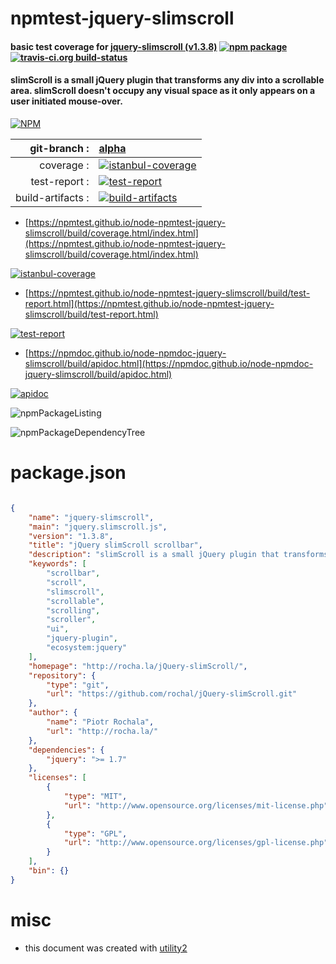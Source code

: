 # npmtest-jquery-slimscroll

#### basic test coverage for  [jquery-slimscroll (v1.3.8)](http://rocha.la/jQuery-slimScroll/)  [![npm package](https://img.shields.io/npm/v/npmtest-jquery-slimscroll.svg?style=flat-square)](https://www.npmjs.org/package/npmtest-jquery-slimscroll) [![travis-ci.org build-status](https://api.travis-ci.org/npmtest/node-npmtest-jquery-slimscroll.svg)](https://travis-ci.org/npmtest/node-npmtest-jquery-slimscroll)

#### slimScroll is a small jQuery plugin that transforms any div into a scrollable area. slimScroll doesn't occupy any visual space as it only appears on a user initiated mouse-over.

[![NPM](https://nodei.co/npm/jquery-slimscroll.png?downloads=true&downloadRank=true&stars=true)](https://www.npmjs.com/package/jquery-slimscroll)

| git-branch : | [alpha](https://github.com/npmtest/node-npmtest-jquery-slimscroll/tree/alpha)|
|--:|:--|
| coverage : | [![istanbul-coverage](https://npmtest.github.io/node-npmtest-jquery-slimscroll/build/coverage.badge.svg)](https://npmtest.github.io/node-npmtest-jquery-slimscroll/build/coverage.html/index.html)|
| test-report : | [![test-report](https://npmtest.github.io/node-npmtest-jquery-slimscroll/build/test-report.badge.svg)](https://npmtest.github.io/node-npmtest-jquery-slimscroll/build/test-report.html)|
| build-artifacts : | [![build-artifacts](https://npmtest.github.io/node-npmtest-jquery-slimscroll/glyphicons_144_folder_open.png)](https://github.com/npmtest/node-npmtest-jquery-slimscroll/tree/gh-pages/build)|

- [https://npmtest.github.io/node-npmtest-jquery-slimscroll/build/coverage.html/index.html](https://npmtest.github.io/node-npmtest-jquery-slimscroll/build/coverage.html/index.html)

[![istanbul-coverage](https://npmtest.github.io/node-npmtest-jquery-slimscroll/build/screenCapture.buildCi.browser.%252Ftmp%252Fbuild%252Fcoverage.lib.html.png)](https://npmtest.github.io/node-npmtest-jquery-slimscroll/build/coverage.html/index.html)

- [https://npmtest.github.io/node-npmtest-jquery-slimscroll/build/test-report.html](https://npmtest.github.io/node-npmtest-jquery-slimscroll/build/test-report.html)

[![test-report](https://npmtest.github.io/node-npmtest-jquery-slimscroll/build/screenCapture.buildCi.browser.%252Ftmp%252Fbuild%252Ftest-report.html.png)](https://npmtest.github.io/node-npmtest-jquery-slimscroll/build/test-report.html)

- [https://npmdoc.github.io/node-npmdoc-jquery-slimscroll/build/apidoc.html](https://npmdoc.github.io/node-npmdoc-jquery-slimscroll/build/apidoc.html)

[![apidoc](https://npmdoc.github.io/node-npmdoc-jquery-slimscroll/build/screenCapture.buildCi.browser.%252Ftmp%252Fbuild%252Fapidoc.html.png)](https://npmdoc.github.io/node-npmdoc-jquery-slimscroll/build/apidoc.html)

![npmPackageListing](https://npmtest.github.io/node-npmtest-jquery-slimscroll/build/screenCapture.npmPackageListing.svg)

![npmPackageDependencyTree](https://npmtest.github.io/node-npmtest-jquery-slimscroll/build/screenCapture.npmPackageDependencyTree.svg)



# package.json

```json

{
    "name": "jquery-slimscroll",
    "main": "jquery.slimscroll.js",
    "version": "1.3.8",
    "title": "jQuery slimScroll scrollbar",
    "description": "slimScroll is a small jQuery plugin that transforms any div into a scrollable area. slimScroll doesn't occupy any visual space as it only appears on a user initiated mouse-over.",
    "keywords": [
        "scrollbar",
        "scroll",
        "slimscroll",
        "scrollable",
        "scrolling",
        "scroller",
        "ui",
        "jquery-plugin",
        "ecosystem:jquery"
    ],
    "homepage": "http://rocha.la/jQuery-slimScroll/",
    "repository": {
        "type": "git",
        "url": "https://github.com/rochal/jQuery-slimScroll.git"
    },
    "author": {
        "name": "Piotr Rochala",
        "url": "http://rocha.la/"
    },
    "dependencies": {
        "jquery": ">= 1.7"
    },
    "licenses": [
        {
            "type": "MIT",
            "url": "http://www.opensource.org/licenses/mit-license.php"
        },
        {
            "type": "GPL",
            "url": "http://www.opensource.org/licenses/gpl-license.php"
        }
    ],
    "bin": {}
}
```



# misc
- this document was created with [utility2](https://github.com/kaizhu256/node-utility2)
